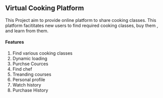 ## Virtual Cooking Platform
This Project aim to provide online platform to share cooking classes.
This platform facititates new users to find required cooking classes, buy them , and learn from them. 

#### Features
1) Find various cooking classes
2) Dynamic loading
3) Purchse Cources
4) Find chef
5) Treanding courses
6) Personal profile
7) Watch history
8) Purchase History

